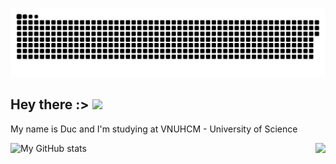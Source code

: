 ![snake gif](https://github.com/ducnguyen1511/ducnguyen1511/blob/output/github-contribution-grid-snake.svg)


## Hey there :>   <img src="https://c.tenor.com/b4YzfTiBP7MAAAAC/bye-bye-pokemon.gif" style="left: 64px; right: 64px" >




<p>

  My name is Duc and I'm studying at VNUHCM - University of Science
  
  <img src="https://64.media.tumblr.com/dc825749e59da5fe52411b4d287ef69d/tumblr_mq6y9kNkbZ1rr8b5oo1_400.gif" align="right" style="float:right">
</p>

![My GitHub stats](https://github-readme-stats.vercel.app/api?username=ducnguyen1511&show_icons=true&theme=radical&hide_border=true)



